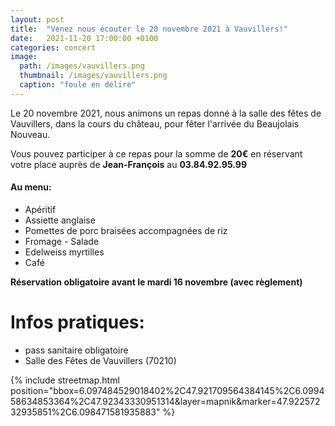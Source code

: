 ```yaml
---
layout: post
title:  "Venez nous écouter le 20 novembre 2021 à Vauvillers!"
date:   2021-11-20 17:00:00 +0100
categories: concert
image: 
  path: /images/vauvillers.png
  thumbnail: /images/vauvillers.png
  caption: "foule en délire"
---
```


Le 20 novembre 2021, nous animons un repas donné à la salle des fêtes de Vauvillers, dans la cours du château, pour fêter l'arrivée du Beaujolais Nouveau.

Vous pouvez participer à ce repas pour la somme de **20€** en réservant votre place auprès de **Jean-François** au **03.84.92.95.99**

#### Au menu:
- Apéritif
- Assiette anglaise
- Pomettes de porc braisées accompagnées de riz
- Fromage - Salade
- Edelweiss myrtilles
- Café

**Réservation obligatoire avant le mardi 16 novembre (avec règlement)**

# Infos pratiques:
- pass sanitaire obligatoire
- Salle des Fêtes de Vauvillers (70210)

{% include streetmap.html position="bbox=6.097484529018402%2C47.921709564384145%2C6.099458634853364%2C47.92343330951314&amp;layer=mapnik&amp;marker=47.92257232935851%2C6.098471581935883" %}
